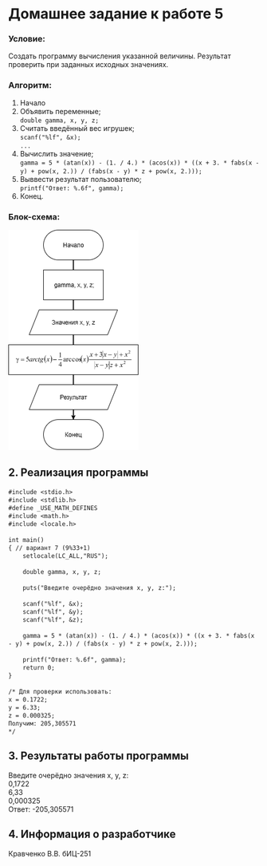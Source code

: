 # Домашнее задание к работе 5

### Условие:
Создать программу вычисления указанной величины. Результат проверить при заданных исходных значениях.

### Алгоритм:
1. Начало      
2. Объявить переменные;        
	`double gamma, x, y, z;`    
3. Считать введённый вес игрушек;      
	`scanf("%lf", &x);`    
	 `...`   
4. Вычислить значение;  
	`gamma = 5 * (atan(x)) - (1. / 4.) * (acos(x)) * ((x + 3. * fabs(x - y) + pow(x, 2.)) / (fabs(x - y) * z + pow(x, 2.)));`    
5. Выввести результат пользователю;  
    `printf("Ответ: %.6f", gamma);`  
5. Конец.    

### Блок-схема:

![Блок-схема](./Блок_схема.png)

## 2. Реализация программы 

```
#include <stdio.h>
#include <stdlib.h>
#define _USE_MATH_DEFINES
#include <math.h>
#include <locale.h>

int main()
{ // вариант 7 (9%33+1)
	setlocale(LC_ALL,"RUS");

    double gamma, x, y, z;

	puts("Введите очерёдно значения x, y, z:");

	scanf("%lf", &x);
	scanf("%lf", &y);
	scanf("%lf", &z);

	gamma = 5 * (atan(x)) - (1. / 4.) * (acos(x)) * ((x + 3. * fabs(x - y) + pow(x, 2.)) / (fabs(x - y) * z + pow(x, 2.)));

	printf("Ответ: %.6f", gamma);
	return 0;
}

/* Для проверки использовать: 
x = 0.1722;
y = 6.33;
z = 0.000325;
Получим: 205,305571
*/
```
## 3. Результаты работы программы

Введите очерёдно значения x, y, z:   
0,1722    
6,33    
0,000325      
Ответ: -205,305571          

## 4. Информация о разработчике

Кравченко В.В. бИЦ-251